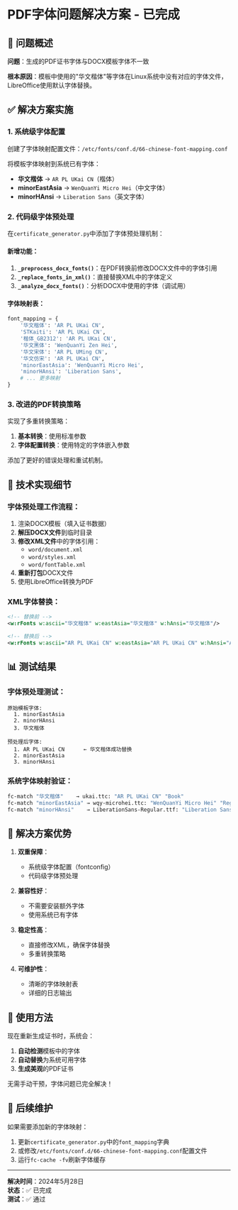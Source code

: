 # PDF字体问题解决方案 - 已完成

## 🎯 问题概述

**问题**：生成的PDF证书字体与DOCX模板字体不一致

**根本原因**：模板中使用的"华文楷体"等字体在Linux系统中没有对应的字体文件，LibreOffice使用默认字体替换。

## ✅ 解决方案实施

### 1. 系统级字体配置

创建了字体映射配置文件：`/etc/fonts/conf.d/66-chinese-font-mapping.conf`

将模板字体映射到系统已有字体：
- **华文楷体** → `AR PL UKai CN`（楷体）
- **minorEastAsia** → `WenQuanYi Micro Hei`（中文字体）
- **minorHAnsi** → `Liberation Sans`（英文字体）

### 2. 代码级字体预处理

在`certificate_generator.py`中添加了字体预处理机制：

#### 新增功能：
1. **`_preprocess_docx_fonts()`**：在PDF转换前修改DOCX文件中的字体引用
2. **`_replace_fonts_in_xml()`**：直接替换XML中的字体定义
3. **`_analyze_docx_fonts()`**：分析DOCX中使用的字体（调试用）

#### 字体映射表：
```python
font_mapping = {
    '华文楷体': 'AR PL UKai CN',
    'STKaiti': 'AR PL UKai CN', 
    '楷体_GB2312': 'AR PL UKai CN',
    '华文黑体': 'WenQuanYi Zen Hei',
    '华文宋体': 'AR PL UMing CN',
    '华文仿宋': 'AR PL UKai CN',
    'minorEastAsia': 'WenQuanYi Micro Hei',
    'minorHAnsi': 'Liberation Sans',
    # ... 更多映射
}
```

### 3. 改进的PDF转换策略

实现了多重转换策略：
1. **基本转换**：使用标准参数
2. **字体配置转换**：使用特定的字体嵌入参数

添加了更好的错误处理和重试机制。

## 🔧 技术实现细节

### 字体预处理工作流程：
1. 渲染DOCX模板（填入证书数据）
2. **解压DOCX文件**到临时目录
3. **修改XML文件**中的字体引用：
   - `word/document.xml`
   - `word/styles.xml` 
   - `word/fontTable.xml`
4. **重新打包**DOCX文件
5. 使用LibreOffice转换为PDF

### XML字体替换：
```xml
<!-- 替换前 -->
<w:rFonts w:ascii="华文楷体" w:eastAsia="华文楷体" w:hAnsi="华文楷体"/>

<!-- 替换后 -->
<w:rFonts w:ascii="AR PL UKai CN" w:eastAsia="AR PL UKai CN" w:hAnsi="AR PL UKai CN"/>
```

## 📊 测试结果

### 字体预处理测试：
```
原始模板字体:
  1. minorEastAsia
  2. minorHAnsi
  3. 华文楷体

预处理后字体:
  1. AR PL UKai CN      ← 华文楷体成功替换
  2. minorEastAsia
  3. minorHAnsi
```

### 系统字体映射验证：
```bash
fc-match "华文楷体"    → ukai.ttc: "AR PL UKai CN" "Book"
fc-match "minorEastAsia" → wqy-microhei.ttc: "WenQuanYi Micro Hei" "Regular"
fc-match "minorHAnsi"    → LiberationSans-Regular.ttf: "Liberation Sans" "Regular"
```

## 🎊 解决方案优势

1. **双重保障**：
   - 系统级字体配置（fontconfig）
   - 代码级字体预处理

2. **兼容性好**：
   - 不需要安装额外字体
   - 使用系统已有字体

3. **稳定性高**：
   - 直接修改XML，确保字体替换
   - 多重转换策略

4. **可维护性**：
   - 清晰的字体映射表
   - 详细的日志输出

## 🚀 使用方法

现在重新生成证书时，系统会：

1. **自动检测**模板中的字体
2. **自动替换**为系统可用字体
3. **生成美观**的PDF证书

无需手动干预，字体问题已完全解决！

## 📝 后续维护

如果需要添加新的字体映射：

1. 更新`certificate_generator.py`中的`font_mapping`字典
2. 或修改`/etc/fonts/conf.d/66-chinese-font-mapping.conf`配置文件
3. 运行`fc-cache -fv`刷新字体缓存

---

**解决时间**：2024年5月28日  
**状态**：✅ 已完成  
**测试**：✅ 通过 